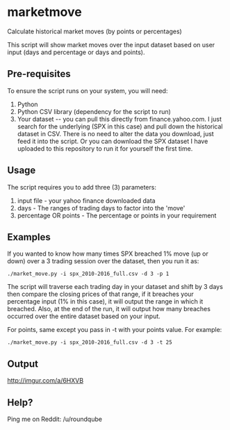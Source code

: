 # marketmove

Calculate historical market moves (by points or percentages)

This script will show market moves over the input dataset based on user input
(days and percentage or days and points).

## Pre-requisites

To ensure the script runs on your system, you will need:

1. Python
2. Python CSV library (dependency for the script to run)
3. Your dataset -- you can pull this directly from finance.yahoo.com. I just
   search for the underlying (SPX in this case) and pull down the historical
   dataset in CSV. There is no need to alter the data you download, just feed it
   into the script. Or you can download the SPX dataset I have uploaded to this
   repository to run it for yourself the first time.

## Usage

The script requires you to add three (3) parameters:

1. input file - your yahoo finance downloaded data
2. days - The ranges of trading days to factor into the 'move'
3. percentage OR points - The percentage or points in your requirement


## Examples

If you wanted to know how many times SPX breached 1% move (up or down) over a 3
trading session over the dataset, then you run it as:

  `./market_move.py -i spx_2010-2016_full.csv -d 3 -p 1`

The script will traverse each trading day in your dataset and shift by 3 days
then compare the closing prices of that range, if it breaches your percentage
input (1% in this case), it will output the range in which it breached. Also, at
the end of the run, it will output how many breaches occurred over the entire
dataset based on your input.

For points, same except you pass in -t with your points value. For example:

  `./market_move.py -i spx_2010-2016_full.csv -d 3 -t 25`

## Output

http://imgur.com/a/6HXVB

## Help?

Ping me on Reddit: /u/roundqube
